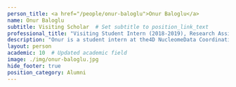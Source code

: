 ```yaml
---
person_title: <a href="/people/onur-baloglu">Onur Baloglu</a>
name: Onur Baloglu
subtitle: Visiting Scholar  # Set subtitle to position_link_text
professional_title: "Visiting Student Intern (2018-2019), Research Assistant and PhD Candidate at METU, Ankara"
description: "Onur is a student intern at the4D NucleomeData Coordination and Integration Centerled by Park Lab at DBMI.He is currently a PhD candidate and reseach assistant at the Biology Department of Middle East Technical University in Ankara, TURKEY. His ongoing research topic is \" Combination and Interpratation of Different Kind of Human and Chimp Brain Data Sets\"."
layout: person
academic: 10  # Updated academic field
image: ./img/onur-baloglu.jpg
hide_footer: true
position_category: Alumni
---
```

